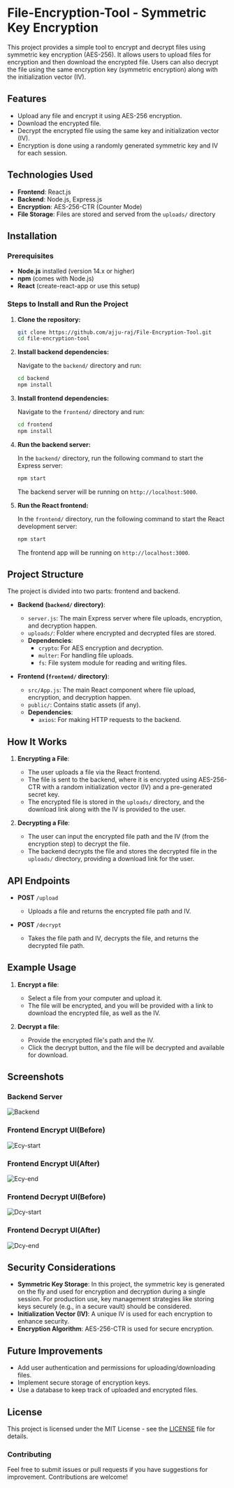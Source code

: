 # File-Encryption-Tool - Symmetric Key Encryption

This project provides a simple tool to encrypt and decrypt files using symmetric key encryption (AES-256). It allows users to upload files for encryption and then download the encrypted file. Users can also decrypt the file using the same encryption key (symmetric encryption) along with the initialization vector (IV).

## Features

- Upload any file and encrypt it using AES-256 encryption.
- Download the encrypted file.
- Decrypt the encrypted file using the same key and initialization vector (IV).
- Encryption is done using a randomly generated symmetric key and IV for each session.

## Technologies Used

- **Frontend**: React.js
- **Backend**: Node.js, Express.js
- **Encryption**: AES-256-CTR (Counter Mode)
- **File Storage**: Files are stored and served from the `uploads/` directory

## Installation

### Prerequisites

- **Node.js** installed (version 14.x or higher)
- **npm** (comes with Node.js)
- **React** (create-react-app or use this setup)

### Steps to Install and Run the Project

1. **Clone the repository:**

   ```bash
   git clone https://github.com/ajju-raj/File-Encryption-Tool.git
   cd file-encryption-tool
   ```

2. **Install backend dependencies:**

   Navigate to the `backend/` directory and run:

   ```bash
   cd backend
   npm install
   ```

3. **Install frontend dependencies:**

   Navigate to the `frontend/` directory and run:

   ```bash
   cd frontend
   npm install
   ```

4. **Run the backend server:**

   In the `backend/` directory, run the following command to start the Express server:

   ```bash
   npm start
   ```

   The backend server will be running on `http://localhost:5000`.

5. **Run the React frontend:**

   In the `frontend/` directory, run the following command to start the React development server:

   ```bash
   npm start
   ```

   The frontend app will be running on `http://localhost:3000`.

## Project Structure

The project is divided into two parts: frontend and backend.

- **Backend (`backend/` directory)**:
  - `server.js`: The main Express server where file uploads, encryption, and decryption happen.
  - `uploads/`: Folder where encrypted and decrypted files are stored.
  - **Dependencies**:
    - `crypto`: For AES encryption and decryption.
    - `multer`: For handling file uploads.
    - `fs`: File system module for reading and writing files.
  
- **Frontend (`frontend/` directory)**:
  - `src/App.js`: The main React component where file upload, encryption, and decryption happen.
  - `public/`: Contains static assets (if any).
  - **Dependencies**:
    - `axios`: For making HTTP requests to the backend.

## How It Works

1. **Encrypting a File**:
   - The user uploads a file via the React frontend.
   - The file is sent to the backend, where it is encrypted using AES-256-CTR with a random initialization vector (IV) and a pre-generated secret key.
   - The encrypted file is stored in the `uploads/` directory, and the download link along with the IV is provided to the user.

2. **Decrypting a File**:
   - The user can input the encrypted file path and the IV (from the encryption step) to decrypt the file.
   - The backend decrypts the file and stores the decrypted file in the `uploads/` directory, providing a download link for the user.

## API Endpoints

- **POST** `/upload`
  - Uploads a file and returns the encrypted file path and IV.

- **POST** `/decrypt`
  - Takes the file path and IV, decrypts the file, and returns the decrypted file path.

## Example Usage

1. **Encrypt a file**:
   - Select a file from your computer and upload it.
   - The file will be encrypted, and you will be provided with a link to download the encrypted file, as well as the IV.

2. **Decrypt a file**:
   - Provide the encrypted file's path and the IV.
   - Click the decrypt button, and the file will be decrypted and available for download.

## Screenshots

### Backend Server

![Backend](https://github.com/user-attachments/assets/96b5bf64-5636-4d6c-a8d2-96d7312ddac0)

### Frontend Encrypt UI(Before)

![Ecy-start](https://github.com/user-attachments/assets/e3a661e2-14f9-496b-a120-a5654b21dd23)


### Frontend Encrypt UI(After)

![Ecy-end](https://github.com/user-attachments/assets/43438951-5c3c-47ef-a8e1-324a7595001f)


### Frontend Decrypt UI(Before)

![Dcy-start](https://github.com/user-attachments/assets/0d1cd844-054c-4506-8f9b-6eb1b0e1a960)


### Frontend Decrypt UI(After)

![Dcy-end](https://github.com/user-attachments/assets/c0db8035-c7d9-4321-91b9-03ea9ded6b6c)


## Security Considerations

- **Symmetric Key Storage**: In this project, the symmetric key is generated on the fly and used for encryption and decryption during a single session. For production use, key management strategies like storing keys securely (e.g., in a secure vault) should be considered.
- **Initialization Vector (IV)**: A unique IV is used for each encryption to enhance security.
- **Encryption Algorithm**: AES-256-CTR is used for secure encryption.

## Future Improvements

- Add user authentication and permissions for uploading/downloading files.
- Implement secure storage of encryption keys.
- Use a database to keep track of uploaded and encrypted files.

## License

This project is licensed under the MIT License - see the [LICENSE](LICENSE) file for details.


### Contributing

Feel free to submit issues or pull requests if you have suggestions for improvement. Contributions are welcome!
